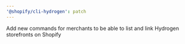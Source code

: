 ```yaml
---
'@shopify/cli-hydrogen': patch
---
```


Add new commands for merchants to be able to list and link Hydrogen storefronts on Shopify
